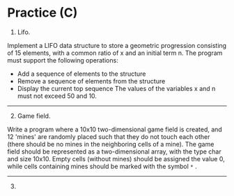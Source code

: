 # Practice (C)

1. Lifo. 

Implement a LIFO data structure to store a geometric progression consisting of 15 elements, with a common ratio of x and an initial term n.
The program must support the following operations:
- Add a sequence of elements to the structure
- Remove a sequence of elements from the structure
- Display the current top sequence
The values of the variables x and n must not exceed 50 and 10.
__________________________________________________________

2. Game field.

Write a program where a 10x10 two-dimensional game field is created, and 12 'mines' are randomly placed such that they do not touch each other (there should be no mines in the neighboring cells of a mine). The game field should be represented as a two-dimensional array, with the type char and size 10x10. Empty cells (without mines) should be assigned the value 0, while cells containing mines should be marked with the symbol `*` .
__________________________________________________________

3. 
